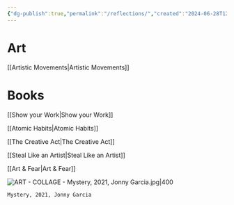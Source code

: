 ```yaml
---
{"dg-publish":true,"permalink":"/reflections/","created":"2024-06-28T12:56:50.000-04:00","updated":"2025-08-24T12:26:23.827-04:00"}
---
```


# Art

[[Artistic Movements\|Artistic Movements]]

# Books

[[Show your Work\|Show your Work]]

[[Atomic Habits\|Atomic Habits]]

[[The Creative Act\|The Creative Act]]

[[Steal Like an Artist\|Steal Like an Artist]]

[[Art & Fear\|Art & Fear]]

![ART - COLLAGE - Mystery, 2021, Jonny Garcia.jpg|400](/img/user/MEDIA/ART%20-%20COLLAGE%20-%20Mystery,%202021,%20Jonny%20Garcia.jpg)

```
Mystery, 2021, Jonny Garcia
```